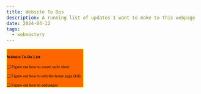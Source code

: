 ```yaml
---
title: Website To Dos
description: A running list of updates I want to make to this webpage
date: 2024-04-12
tags:
  - webmastery
---
```


<!-- HTML Codes by Quackit.com -->
<style type="text/css">
div.myspace-scrollbox {height:100;width:200;background-color:FF6600;font-family:Verdana;font-size:8pt;color:000000;text-align:left;border-width:1;border-style:double;border-color:FFFF00;overflow:scroll}
</style>
<div class="myspace-scrollbox">
  <h4>Website To-Do List</h4>
  <p> ❑ Figure out how to create style sheet </p>
  <p> ❑ Figure out how to edit the home page (lol) </p>
  <p> ❑ Figure out how to add pages </p>
  <p> ❑ Add a now page </p>
  <p> ❑ Turn this list into a page / add changelog </p>
  <p> ❑ Figure out how to set up webmentions </p>
  <p> ❑ Start planting digital garden seeds</p>
  <p> ❑ Link to neocities greenhouse </p>
  <p> ❑ Join a webring?</p>
</div>